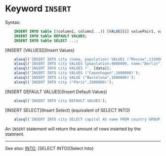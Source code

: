 # Keyword `INSERT`

Syntax:
```sql
    INSERT INTO table [(column1, column2...)] [VALUE[S]] valuePair1, valuePair2, ...;
    INSERT INTO table DEFAULT VALUES;
    INSERT INTO table SELECT ...;
```

[INSERT [VALUES]](Insert Values)
```js
    alasql('INSERT INTO city (name, population) VALUES ("Moscow",11500000), ("Kyiv",5000000)');
    alasql('INSERT INTO city VALUES {population:4000000, name:"Berlin"}');
    alasql('INSERT INTO city VALUES ?', [data]);
    alasql('INSERT INTO city VALUES ("Copenhagen",1000000)');
    alasql('INSERT INTO city VALUE ("Barcelona",1600000)');
    alasql('INSERT INTO city ("Paris",3500000)');
```

[INSERT DEFAULT VALUES](Insert Default Values)
```js
    alasql('INSERT INTO city DEFAULT VALUES');
```

[INSERT SELECT](Insert Select) (equivalent of SELECT INTO)
```js
    alasql('INSERT INTO city SELECT capital AS name FROM country GROUP BY capital;');
```

An `INSERT` statement will return the amount of rows inserted by the statment. 


----

See also: [INTO](Into), [SELECT INTO](Select Into)